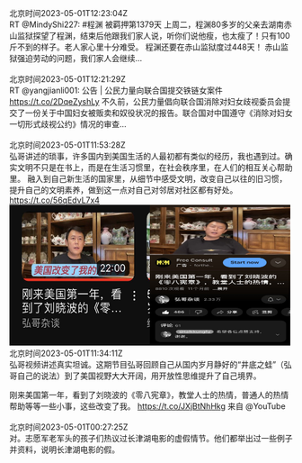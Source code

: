 北京时间2023-05-01T12:23:04Z<br>RT @MindyShi227: #程渊 被羁押第1379天
上周二，程渊80多岁的父亲去湖南赤山监狱探望了程渊，结束后他跟我们家人说，听你们说他瘦，也太瘦了！只有100斤不到的样子。老人家心里十分难受。
程渊还要在赤山监狱度过448天！
赤山监狱强迫劳动的问题，我们家人会继续…<br><br>北京时间2023-05-01T12:21:29Z<br>RT @yangjianli001: 公告 | 公民力量向联合国提交铁链女案件 https://t.co/2DqeZyshLy 
不久前，公民力量倡向联合国消除对妇女歧视委员会提交了一份关于中国妇女被贩卖和奴役状况的报告。联合国对中国遵守《消除对妇女一切形式歧视公约》情况的审查…<br><br>北京时间2023-05-01T11:53:28Z<br>弘哥讲述的琐事，许多国内到美国生活的人最初都有类似的经历，我也遇到过。确实文明不只是在书上，而是在生活习惯里，在社会秩序里，在人们的相互关心帮助里。
融入到自己新生活的国家里，从细节中感受文明，改变自己以往的旧习惯，提升自己的文明素养，做到这一点对自己对邻居对社区都有好处。 https://t.co/56qEdvL7x4<br><img src='/temp/2023/1652883913981980673_0.jpg' width='250' height='250'><img src='/temp/2023/1652883913981980673_1.jpg' width='250' height='250'><br>北京时间2023-05-01T11:34:11Z<br>弘哥视频讲述真实坦诚。这期节目弘哥回顾自己从国内岁月静好的“井底之蛙”（弘哥自己的说法）到了美国视野大大开阔，用开放性思维提升了自己境界。

刚来美国第一年，看到了刘晓波的《零八宪章》，教堂人士的热情，普通人的热情帮助等等一些小事，这些改变了我。 https://t.co/JXjBtNhHkg 来自 @YouTube<br><br>北京时间2023-05-01T00:27:25Z<br>对。志愿军老军头的孩子们热议过长津湖电影的虚假情节。他们都举出过一些例子并资料，说明长津湖电影的假。<br><br>